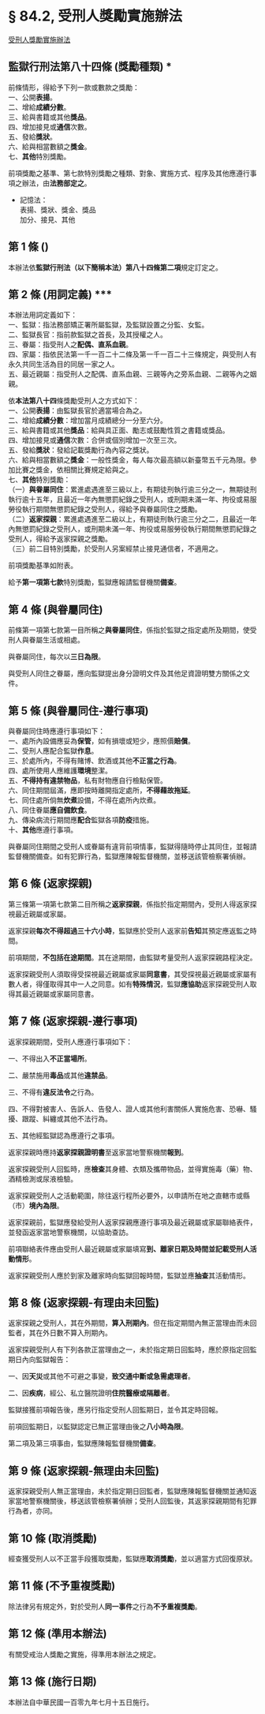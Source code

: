 # § 84.2, 受刑人獎勵實施辦法

[受刑人獎勵實施辦法](https://law.moj.gov.tw/LawClass/LawAll.aspx?pcode=I0040035)

## 監獄行刑法第八十四條 (獎勵種類) \*

前條情形，得給予下列一款或數款之獎勵：  
一、公開**表揚**。  
二、增給**成績分數**。  
三、給與書籍或其他**獎品**。  
四、增加接見或**通信**次數。  
五、發給**獎狀**。  
六、給與相當數額之**獎金**。  
七、**其他**特別獎勵。  

前項獎勵之基準、第七款特別獎勵之種類、對象、實施方式、程序及其他應遵行事項之辦法，由**法務部定之**。

* 記憶法：  
  表揚、獎狀、獎金、獎品  
  加分、接見、其他  

## 第 1 條 ()

本辦法依**監獄行刑法（以下簡稱本法）第八十四條第二項**規定訂定之。

## 第 2 條 (用詞定義) \*\*\*

本辦法用詞定義如下：  
一、監獄：指法務部矯正署所屬監獄，及監獄設置之分監、女監。  
二、監獄長官：指前款監獄之首長，及其授權之人。  
三、眷屬：指受刑人之**配偶、直系血親**。  
四、家屬：指依民法第一千一百二十二條及第一千一百二十三條規定，與受刑人有永久共同生活為目的同居一家之人。  
五、最近親屬：指受刑人之配偶、直系血親、三親等內之旁系血親、二親等內之姻親。

依**本法第八十四**條獎勵受刑人之方式如下：  
一、公開**表揚**：由監獄長官於適當場合為之。  
二、增給**成績分數**：增加當月成績總分一分至六分。  
三、給與書籍或其他**獎品**：給與具正面、勵志或鼓勵性質之書籍或獎品。  
四、增加接見或**通信**次數：合併或個別增加一次至三次。  
五、發給**獎狀**：發給記載獎勵行為內容之獎狀。  
六、給與相當數額之**獎金**：一般性獎金，每人每次最高額以新臺幣五千元為限。參加比賽之獎金，依相關比賽規定給與之。  
七、**其他**特別獎勵：  
（一）**與眷屬同住**：累進處遇進至三級以上，有期徒刑執行逾三分之一，無期徒刑執行逾十五年，且最近一年內無懲罰紀錄之受刑人，或刑期未滿一年、拘役或易服勞役執行期間無懲罰紀錄之受刑人，得給予與眷屬同住之獎勵。  
（二）**返家探親**：累進處遇進至二級以上，有期徒刑執行逾三分之二，且最近一年內無懲罰紀錄之受刑人，或刑期未滿一年、拘役或易服勞役執行期間無懲罰紀錄之受刑人，得給予返家探親之獎勵。  
（三）前二目特別獎勵，於受刑人另案經禁止接見通信者，不適用之。  

前項獎勵基準如附表。

給予**第一項第七款**特別獎勵，監獄應報請監督機關**備查**。

## 第 4 條 (與眷屬同住)

前條第一項第七款第一目所稱之**與眷屬同住**，係指於監獄之指定處所及期間，使受刑人與眷屬生活或相處。

與眷屬同住，每次以**三日為限**。

與受刑人同住之眷屬，應向監獄提出身分證明文件及其他足資證明雙方關係之文件。

## 第 5 條 (與眷屬同住-遵行事項)

與眷屬同住時應遵行事項如下：  
一、處所內設備應妥為**保管**，如有損壞或短少，應照價**賠償**。  
二、受刑人應配合監獄**作息**。  
三、於處所內，不得有賭博、飲酒或其他**不正當之行為**。  
四、處所使用人應維護**環境**整潔。  
五、**不得持有違禁物品**，私有財物應自行檢點保管。  
六、同住期間屆滿，應即按時離開指定處所，**不得藉故拖延**。  
七、同住處所倘無**炊煮**設備，不得在處所內炊煮。  
八、同住眷屬**應自備飲食**。  
九、傳染病流行期間應**配合**監獄各項**防疫**措施。  
十、**其他**應遵行事項。

與眷屬同住期間之受刑人或眷屬有違背前項情事，監獄得隨時停止其同住，並報請監督機關備查。如有犯罪行為，監獄應陳報監督機關，並移送該管檢察署偵辦。

## 第 6 條 (返家探親)

第三條第一項第七款第二目所稱之**返家探親**，係指於指定期間內，受刑人得返家探視最近親屬或家屬。

返家探親**每次不得超過三十六小時**，監獄應於受刑人返家前**告知**其預定應返監之時間。

前項期間，**不包括在途期間**。其在途期間，由監獄考量受刑人返家探親路程決定。

返家探親受刑人須取得受探視最近親屬或家屬**同意書**，其受探視最近親屬或家屬有數人者，得僅取得其中一人之同意。如有**特殊情況**，監獄**應協助**返家探親受刑人取得其最近親屬或家屬同意書。

## 第 7 條 (返家探親-遵行事項)

返家探親期間，受刑人應遵行事項如下：

一、不得出入**不正當場所**。

二、嚴禁施用**毒品**或其他**違禁品**。

三、不得有**違反法令**之行為。

四、不得對被害人、告訴人、告發人、證人或其他利害關係人實施危害、恐嚇、騷擾、跟蹤、糾纏或其他不法行為。

五、其他經監獄認為應遵行之事項。

返家探親時應持**返家探親證明書**至返家當地警察機關**報到**。

返家探親受刑人回監時，應**檢查**其身體、衣類及攜帶物品，並得實施毒（藥）物、酒精檢測或尿液檢驗。

返家探親受刑人之活動範圍，除往返行程所必要外，以申請所在地之直轄市或縣（市）**境內為限**。

返家探親前，監獄應發給受刑人返家探親應遵行事項及最近親屬或家屬聯絡表件，並發函返家當地警察機關，以協助查訪。

前項聯絡表件應由受刑人最近親屬或家屬填寫**到、離家日期及時間並記載受刑人活動情形**。

返家探親受刑人應於到家及離家時向監獄回報時間，監獄並應**抽查**其活動情形。

## 第 8 條 (返家探親-有理由未回監)

返家探親之受刑人，其在外期間，**算入刑期內**。但在指定期間內無正當理由而未回監者，其在外日數不算入刑期內。

返家探親受刑人有下列各款正當理由之一，未於指定期日回監時，應於原指定回監期日內向監獄報告：

一、因**天災**或其他不可避之事變，**致交通中斷或急需處理者**。

二、因**疾病**，經公、私立醫院證明**住院醫療或隔離者**。

監獄接獲前項報告後，應另行指定受刑人回監期日，並令其定時回報。

前項回監期日，以監獄認定已無正當理由後之**八小時為限**。

第二項及第三項事由，監獄應陳報監督機關**備查**。

## 第 9 條 (返家探親-無理由未回監)

返家探親受刑人無正當理由，未於指定期日回監者，監獄應陳報監督機關並通知返家當地警察機關後，移送該管檢察署偵辦；受刑人回監後，其返家探親期間有犯罪行為者，亦同。

## 第 10 條 (取消獎勵)

經查獲受刑人以不正當手段獲取獎勵，監獄應**取消獎勵**，並以適當方式回復原狀。

## 第 11 條 (不予重複獎勵)

除法律另有規定外，對於受刑人**同一事件**之行為**不予重複獎勵**。

## 第 12 條 (準用本辦法)

有關受戒治人獎勵之實施，得準用本辦法之規定。

## 第 13 條 (施行日期)

本辦法自中華民國一百零九年七月十五日施行。
